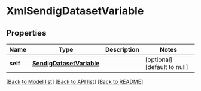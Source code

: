 # XmlSendigDatasetVariable

## Properties
Name | Type | Description | Notes
------------ | ------------- | ------------- | -------------
**self** | [**SendigDatasetVariable**](SendigDatasetVariable.md) |  | [optional] [default to null]

[[Back to Model list]](../README.md#documentation-for-models) [[Back to API list]](../README.md#documentation-for-api-endpoints) [[Back to README]](../README.md)


